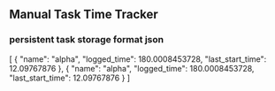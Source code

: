 ## Manual Task Time Tracker

### persistent task storage format json

[
    {
        "name": "alpha",
        "logged_time": 180.0008453728,
        "last_start_time": 12.09767876
    },
    {
        "name": "alpha",
        "logged_time": 180.0008453728,
        "last_start_time": 12.09767876
    }
]
